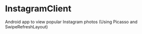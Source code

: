 # InstagramClient
Android app to view popular Instagram photos
(Using Picasso and SwipeRefreshLayout)
